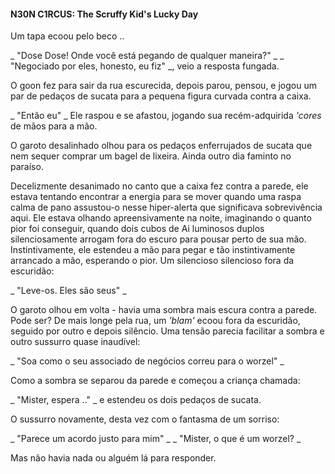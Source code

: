 #### N30N C1RCUS: The Scruffy Kid's Lucky Day  
  
Um tapa ecoou pelo beco ..
  
_ "Dose Dose! Onde você está pegando de qualquer maneira?" _
_ "Negociado por eles, honesto, eu fiz" _, veio a resposta fungada.
  
O goon fez para sair da rua escurecida, depois parou, pensou, e jogou um par de pedaços de sucata para a pequena figura curvada contra a caixa.
  
_ "Então eu" _ Ele raspou e se afastou, jogando sua recém-adquirida _'cores_ de mãos para a mão.
  
O garoto desalinhado olhou para os pedaços enferrujados de sucata que nem sequer comprar um bagel de lixeira. Ainda outro dia faminto no paraíso.
  
Decelizmente desanimado no canto que a caixa fez contra a parede, ele estava tentando encontrar a energia para se mover quando uma raspa calma de pano assustou-o nesse hiper-alerta que significava sobrevivência aqui. Ele estava olhando apreensivamente na noite, imaginando o quanto pior foi conseguir, quando dois cubos de Ai luminosos duplos silenciosamente arrogam fora do escuro para pousar perto de sua mão. Instintivamente, ele estendeu a mão para pegar e tão instintivamente arrancado a mão, esperando o pior. Um silencioso silencioso fora da escuridão:
  
_ "Leve-os. Eles são seus" _
  
O garoto olhou em volta - havia uma sombra mais escura contra a parede. Pode ser? De mais longe pela rua, um _'blam'_ ecoou fora da escuridão, seguido por outro e depois silêncio. Uma tensão parecia facilitar a sombra e outro sussurro quase inaudível:
  
_ "Soa como o seu associado de negócios correu para o worzel" _
  
Como a sombra se separou da parede e começou a criança chamada:
  
_ "Mister, espera .." _ e estendeu os dois pedaços de sucata.
  
O sussurro novamente, desta vez com o fantasma de um sorriso:
  
_ "Parece um acordo justo para mim" _
_ "Mister, o que é um worzel? _
  
Mas não havia nada ou alguém lá para responder.
